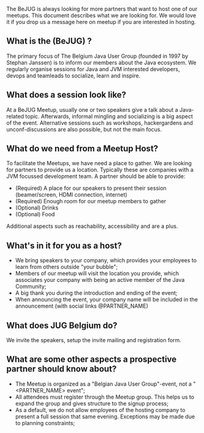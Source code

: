 The BeJUG is always looking for more partners that want to host one of our meetups.
This document describes what we are looking for.
We would love it if you drop us a message here on meetup if you are interested in hosting.

## What is the (BeJUG) ?

The primary focus of The Belgium Java User Group (founded in 1997 by Stephan Janssen) is to inform our members about the Java ecosystem.
We regularly organise sessions for Java and JVM interested developers, devops and teamleads to socialize, learn and inspire.

## What does a session look like?

At a BeJUG Meetup, usually one or two speakers give a talk about a Java-related topic.
Afterwards, informal mingling and socializing is a big aspect of the event.
Alternative sessions such as workshops, hackergardens and unconf-discussions are also possible, but not the main focus.

## What do we need from a Meetup Host?

To facilitate the Meetups, we have need a place to gather.
We are looking for partners to provide us a location. Typically these are companies with a JVM focussed development team.
A partner should be able to provide:

- (Required) A place for our speakers to present their session (beamer/screen, HDMI connection, internet)
- (Required) Enough room for our meetup members to gather
- (Optional) Drinks
- (Optional) Food

Additional aspects such as reachability, accessibility and are a plus.

## What's in it for you as a host?

- We bring speakers to your company, which provides your employees to learn from others outside "your bubble";
- Members of our meetup will visit the location you provide, which associates your company with being an active member of the Java Community;
- A big thank you during the introduction and ending of the event;
- When announcing the event, your company name will be included in the announcement (with social links @PARTNER_NAME)

## What does JUG Belgium do?

We invite the speakers, setup the invite mailing and registration form.

## What are some other aspects a prospective partner should know about?

- The Meetup is organized as a "Belgian Java User Group"-event, not a "<PARTNER_NAME> event";
- All attendees must register through the Meetup group. This helps us to expand the group and gives structure to the signup process;
- As a default, we do not allow employees of the hosting company to present a full session that same evening. Exceptions may be made due to planning constraints;
